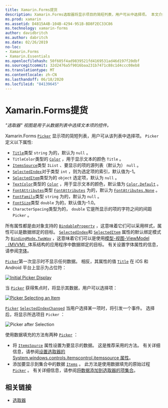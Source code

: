```yaml
---
title: Xamarin.Forms提货
description: Xamarin.Forms选取器将显示项目的简短列表，用户可从中选择项。 本文介绍如何使用选取器类从数据列表中选择文本项。
ms.prod: xamarin
ms.assetid: D4815A4B-104B-4294-951B-BD8F2EC33C86
ms.technology: xamarin-forms
author: davidbritch
ms.author: dabritch
ms.date: 02/26/2019
no-loc:
- Xamarin.Forms
- Xamarin.Essentials
ms.openlocfilehash: 50f605f4ad9839521fd4169531ad46d197f20dbf
ms.sourcegitcommit: 32d2476a5f9016baa231b7471c88c1d4ccc08eb8
ms.translationtype: MT
ms.contentlocale: zh-CN
ms.lasthandoff: 06/18/2020
ms.locfileid: "84139645"
---
```

# <a name="xamarinforms-picker"></a>Xamarin.Forms提货

_"选取器" 视图是用于从数据列表中选择文本项的控件。_

Xamarin.Forms [`Picker`](xref:Xamarin.Forms.Picker) 显示项的简短列表，用户可从该列表中选择项。 `Picker` 定义以下属性:

- [`Title`](xref:Xamarin.Forms.Picker.Title)类型 `string` 为的，默认为 `null` 。
- `TitleColor`类型的 [`Color`](xref:Xamarin.Forms.Color) ，用于显示文本的颜色 `Title` 。
- [`ItemsSource`](xref:Xamarin.Forms.Picker.ItemsSource)类型 `IList` 、要显示的项的源列表（默认为） `null` 。
- [`SelectedIndex`](xref:Xamarin.Forms.Picker.SelectedIndex)对于类型 `int` ，则为选定项的索引，默认值为-1。
- [`SelectedItem`](xref:Xamarin.Forms.Picker.SelectedItem)类型为的 `object` 选定项，默认为 `null` 。
- [`TextColor`](xref:Xamarin.Forms.Picker.TextColor)类型的 [`Color`](xref:Xamarin.Forms.Color) ，用于显示文本的颜色，默认值为 [`Color.Default`](xref:Xamarin.Forms.Color.Default) 。
- [`FontAttributes`](xref:Xamarin.Forms.Picker.FontAttributes)类型 [`FontAttributes`](xref:Xamarin.Forms.FontAttributes) 为的，默认为 [`FontAtributes.None`](xref:Xamarin.Forms.FontAttributes.None) 。
- [`FontFamily`](xref:Xamarin.Forms.Picker.FontFamily)类型 `string` 为的，默认为 `null` 。
- [`FontSize`](xref:Xamarin.Forms.Picker.FontSize)类型 `double` 为的，默认值为-1.0。
- `CharacterSpacing`类型为的， `double` 它是所显示的项的字符之间的间距 `Picker` 。

所有属性都是由对象支持的 [`BindableProperty`](xref:Xamarin.Forms.BindableProperty) ，这意味着它们可以采用样式，属性可以是数据绑定的目标。 [`SelectedIndex`](xref:Xamarin.Forms.Picker.SelectedIndex)和 [`SelectedItem`](xref:Xamarin.Forms.Picker.SelectedItem) 属性的默认绑定模式为 [`BindingMode.TwoWay`](xref:Xamarin.Forms.BindingMode.TwoWay) ，这意味着它们可以是使用[模型-视图-ViewModel （MVVM）](~/xamarin-forms/enterprise-application-patterns/mvvm.md)体系结构的应用程序中数据绑定的目标。 有关设置字体属性的信息，请参阅[字体](~/xamarin-forms/user-interface/text/fonts.md)。

[`Picker`](xref:Xamarin.Forms.Picker)第一次显示时不显示任何数据。 相反，其属性的值 [`Title`](xref:Xamarin.Forms.Picker.Title) 在 iOS 和 Android 平台上显示为占位符：

[![](images/picker-initial.png "Initial Picker Display")](images/picker-initial-large.png#lightbox "Initial Picker Display")

当 [`Picker`](xref:Xamarin.Forms.Picker) 获得焦点时，将显示其数据，用户可以选择项：

[![](images/picker-selection.png "Picker Selecting an Item")](images/picker-selection-large.png#lightbox "Picker Selecting an Item")

[`Picker`](xref:Xamarin.Forms.Picker) [`SelectedIndexChanged`](xref:Xamarin.Forms.Picker.SelectedIndexChanged) 当用户选择某一项时，将引发一个事件。 选择后，将显示所选项目 `Picker` ：

![](images/picker-after-selection.png "Picker after Selection")

使用数据填充的方法有两种 [`Picker`](xref:Xamarin.Forms.Picker) ：

- 将 [`ItemsSource`](xref:Xamarin.Forms.Picker.ItemsSource) 属性设置为要显示的数据。 这是推荐采用的方法。 有关详细信息，请参阅[设置选取器的 System.windows.controls.itemscontrol.itemssource 属性](populating-itemssource.md)。
- 添加要显示到集合中的数据 [`Items`](xref:Xamarin.Forms.Picker.Items) 。 此方法是使用数据填充的原始过程 [`Picker`](xref:Xamarin.Forms.Picker) 。 有关详细信息，请参阅[将数据添加到选取器的项集合](populating-items.md)。

## <a name="related-links"></a>相关链接

- [选取器](xref:Xamarin.Forms.Picker)
